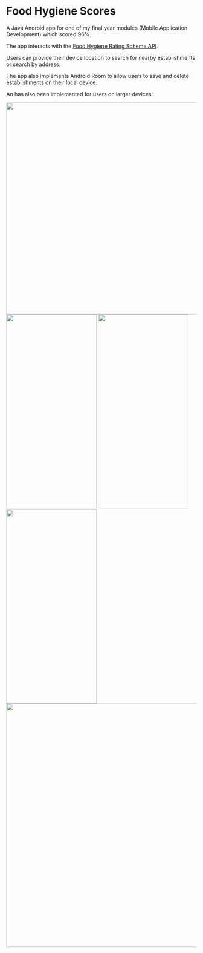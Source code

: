 # Food Hygiene Scores

A Java Android app for one of my final year modules (Mobile Application Development) which scored 96%.

The app interacts with the [Food Hygiene Rating Scheme API](https://api.ratings.food.gov.uk/Help/Index).

Users can provide their device location to search for nearby establishments or search by address.

The app also implements Android Room to allow users to save and delete establishments on their local device.

An has also been implemented for users on larger devices.

<img src="https://user-images.githubusercontent.com/37105197/183314712-bdaafe9c-2f81-41cb-9416-ef96aa6f2da2.gif" width="942" height="560"/>

<img src="https://user-images.githubusercontent.com/37105197/183314893-71effddc-cea2-4f33-a20d-bbdb8d437a54.gif" width="239" height="513"/>

<img src="https://user-images.githubusercontent.com/37105197/183315131-b75da6c6-06cd-437d-94fc-0e2eee38da08.gif" width="239" height="513"/>

<img src="https://user-images.githubusercontent.com/37105197/183315159-4a6a9e13-92af-4b46-8a7c-f48687f43fb4.gif" width="239" height="513"/>

<img src="https://user-images.githubusercontent.com/37105197/183315172-8456f723-16b7-4c26-8eb0-7a1871650000.gif" width="918" height="644"/>
